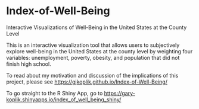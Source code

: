 # Index-of-Well-Being
Interactive Visualizations of Well-Being in the United States at the County Level

This is an interactive visualization tool that allows users to subjectively explore well-being in the United States at the county level by weighting four variables: unemployment, poverty, obesity, and population that did not finish high school.

To read about my motivation and discussion of the implications of this project, please see https://gjkoplik.github.io/Index-of-Well-Being/

To go straight to the R Shiny App, go to https://gary-koplik.shinyapps.io/index_of_well_being_shiny/
